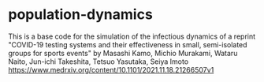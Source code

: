 # population-dynamics

This is a base code for the simulation of the infectious dynamics of a reprint
"COVID-19 testing systems and their effectiveness in small, semi-isolated groups for sports events"
by
Masashi Kamo, Michio Murakami, Wataru Naito, Jun-ichi Takeshita, Tetsuo Yasutaka, Seiya Imoto
https://www.medrxiv.org/content/10.1101/2021.11.18.21266507v1
